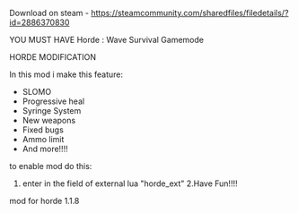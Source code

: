 Download on steam - https://steamcommunity.com/sharedfiles/filedetails/?id=2886370830

YOU MUST HAVE Horde : Wave Survival Gamemode

HORDE MODIFICATION

In this mod i make this feature:

- SLOMO
- Progressive heal
- Syringe System
- New weapons
- Fixed bugs
- Ammo limit
- And more!!!!

to enable mod do this:
1. enter in the field of external lua "horde_ext"
2.Have Fun!!!!

mod for horde 1.1.8

